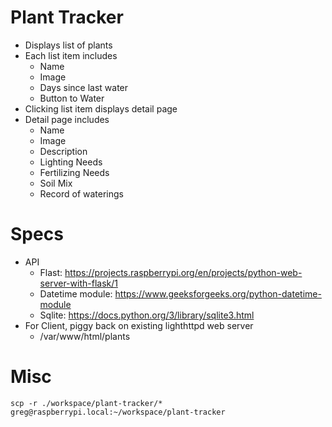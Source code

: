 # Plant Tracker

- Displays list of plants
- Each list item includes
  - Name
  - Image
  - Days since last water
  - Button to Water
- Clicking list item displays detail page
- Detail page includes
  - Name
  - Image
  - Description
  - Lighting Needs
  - Fertilizing Needs
  - Soil Mix
  - Record of waterings

# Specs

- API
  - Flast: https://projects.raspberrypi.org/en/projects/python-web-server-with-flask/1
  - Datetime module: https://www.geeksforgeeks.org/python-datetime-module
  - Sqlite: https://docs.python.org/3/library/sqlite3.html
- For Client, piggy back on existing lighthttpd web server
  - /var/www/html/plants

# Misc

```
scp -r ./workspace/plant-tracker/* greg@raspberrypi.local:~/workspace/plant-tracker
```
